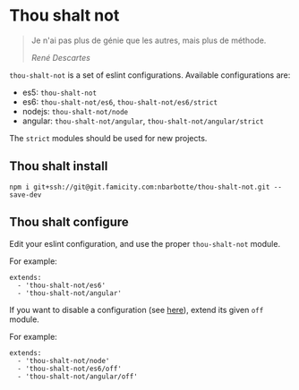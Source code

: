# Thou shalt not

> Je n'ai pas plus de génie que les autres, mais plus de méthode.
>
> *René Descartes*

`thou-shalt-not` is a set of eslint configurations. Available configurations are:

- es5: `thou-shalt-not`
- es6: `thou-shalt-not/es6`, `thou-shalt-not/es6/strict`
- nodejs: `thou-shalt-not/node`
- angular: `thou-shalt-not/angular`, `thou-shalt-not/angular/strict`

The `strict` modules should be used for new projects.

## Thou shalt install

`npm i git+ssh://git@git.famicity.com:nbarbotte/thou-shalt-not.git --save-dev`

## Thou shalt configure

Edit your eslint configuration, and use the proper `thou-shalt-not` module.

For example:

```
extends:
  - 'thou-shalt-not/es6'
  - 'thou-shalt-not/angular'
```

If you want to disable a configuration (see [here](http://eslint.org/docs/user-guide/configuring.html#configuration-cascading-and-hierarchy)), extend its
given `off` module.

For example:

```
extends:
  - 'thou-shalt-not/node'
  - 'thou-shalt-not/es6/off'
  - 'thou-shalt-not/angular/off'
```